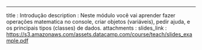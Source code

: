---
title       : Introdução
description : Neste módulo você vai aprender fazer operações matematica no console, criar objetos (variáveis), pedir ajuda, e os principais tipos (classes) de dados.
attachments :
     slides_link : https://s3.amazonaws.com/assets.datacamp.com/course/teach/slides_example.pdf
